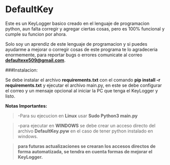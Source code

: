 # DefaultKey

Este es un KeyLogger basico creado en el lenguaje de programacion python, aun falta corregir y agregar ciertas cosas, pero es 100% funcional y cumple su funcion por ahora.

Solo soy un aprendiz de este lenguaje de programacion y si puedes ayudarme a mejorar o corregir cosas de este programa te lo agradeceria enormemente, para reportar bugs o errores comunicate al correo **defaultexe509@gmail.com**.

###Instalacion:

Se debe instalar el archivo **requirements.txt** con el comando **pip install -r requirements.txt** y ejecutar el archivo main.py, en este se debe configurar el correo y un mensaje opcional al iniciar la PC que tenga el KeyLogger y listo.


**Notas Importantes:**

> -Para su ejecucion en **Linux** usar **Sudo Python3 main.py**

> -para ejecutar en **WINDOWS** se debe crear un acceso directo del archivo **DefaultKey.pyw** en el caso de tener python instalado en windows.

>**para futuras actualizaciones se crearan los accesos directos de forma automatizada, se tendra en cuenta formas de mejorar el KeyLogger.**


